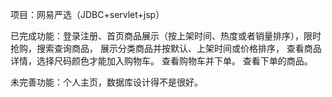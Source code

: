 项目：网易严选（JDBC+servlet+jsp）

已完成功能：登录注册、首页商品展示（按上架时间、热度或者销量排序），限时抢购，搜索查询商品，
展示分类商品并按默认、上架时间或价格排序，
查看商品详情，选择尺码颜色才能加入购物车。
查看购物车并下单。
查看下单的商品。

未完善功能：个人主页，数据库设计得不是很好。

